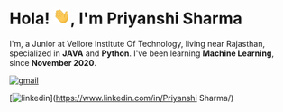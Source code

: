 # Hola! <img src="https://raw.githubusercontent.com/kondekarshubham123/kondekarshubham123/master/assets/wave.gif" width="30px">, I'm Priyanshi Sharma

I'm, a Junior at Vellore Institute Of Technology, living near Rajasthan, specialized in **JAVA** and **Python**. I've been learning **Machine Learning**, since **November 2020**.

[<img src='https://cdn.jsdelivr.net/npm/simple-icons@3.0.1/icons/gmail.svg' alt='gmail' height='40'>](https://mail.google.com/mail/u/?authuser=priyanshisharma19092001@gmail.com)  

[<img src='https://cdn.jsdelivr.net/npm/simple-icons@3.0.1/icons/linkedin.svg' alt='linkedin' height='40'>](https://www.linkedin.com/in/Priyanshi Sharma/) 
